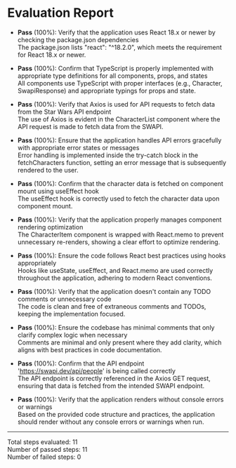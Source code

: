 # Evaluation Report

- **Pass** (100%): Verify that the application uses React 18.x or newer by checking the package.json dependencies  
  The package.json lists "react": "^18.2.0", which meets the requirement for React 18.x or newer.

- **Pass** (100%): Confirm that TypeScript is properly implemented with appropriate type definitions for all components, props, and states  
  All components use TypeScript with proper interfaces (e.g., Character, SwapiResponse) and appropriate typings for props and state.

- **Pass** (100%): Verify that Axios is used for API requests to fetch data from the Star Wars API endpoint  
  The use of Axios is evident in the CharacterList component where the API request is made to fetch data from the SWAPI.

- **Pass** (100%): Ensure that the application handles API errors gracefully with appropriate error states or messages  
  Error handling is implemented inside the try-catch block in the fetchCharacters function, setting an error message that is subsequently rendered to the user.

- **Pass** (100%): Confirm that the character data is fetched on component mount using useEffect hook  
  The useEffect hook is correctly used to fetch the character data upon component mount.

- **Pass** (100%): Verify that the application properly manages component rendering optimization  
  The CharacterItem component is wrapped with React.memo to prevent unnecessary re-renders, showing a clear effort to optimize rendering.

- **Pass** (100%): Ensure the code follows React best practices using hooks appropriately  
  Hooks like useState, useEffect, and React.memo are used correctly throughout the application, adhering to modern React conventions.

- **Pass** (100%): Verify that the application doesn't contain any TODO comments or unnecessary code  
  The code is clean and free of extraneous comments and TODOs, keeping the implementation focused.

- **Pass** (100%): Ensure the codebase has minimal comments that only clarify complex logic when necessary  
  Comments are minimal and only present where they add clarity, which aligns with best practices in code documentation.

- **Pass** (100%): Confirm that the API endpoint 'https://swapi.dev/api/people' is being called correctly  
  The API endpoint is correctly referenced in the Axios GET request, ensuring that data is fetched from the intended SWAPI endpoint.

- **Pass** (100%): Verify that the application renders without console errors or warnings  
  Based on the provided code structure and practices, the application should render without any console errors or warnings when run.

---

Total steps evaluated: 11  
Number of passed steps: 11  
Number of failed steps: 0